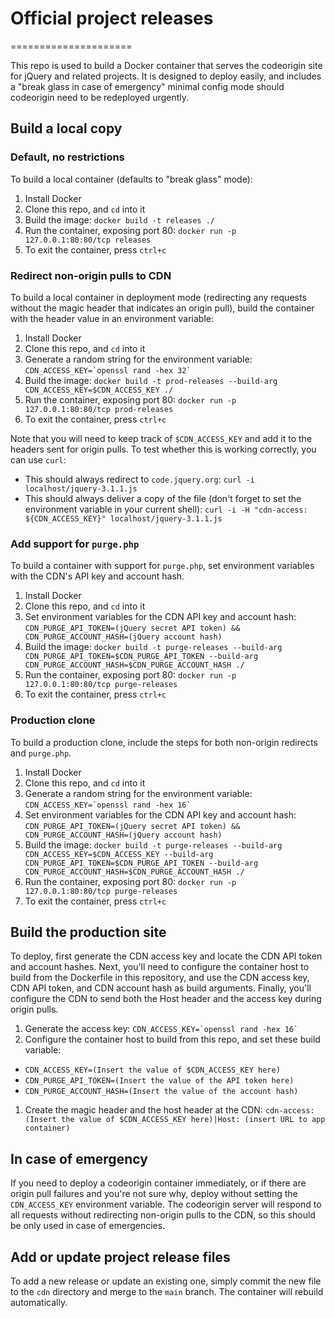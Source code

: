 # Official project releases
=====================

This repo is used to build a Docker container that serves the codeorigin site for jQuery and related projects. It is designed to deploy easily, and includes a "break glass in case of emergency" minimal config mode should codeorigin need to be redeployed urgently.

## Build a local copy

### Default, no restrictions

To build a local container (defaults to "break glass" mode):

1. Install Docker
1. Clone this repo, and `cd` into it
1. Build the image: `docker build -t releases ./`
1. Run the container, exposing port 80: `docker run -p 127.0.0.1:80:80/tcp releases`
1. To exit the container, press `ctrl+c`

### Redirect non-origin pulls to CDN

To build a local container in deployment mode (redirecting any requests without the magic header that indicates an origin pull), build the container with the header value in an environment variable:

1. Install Docker
1. Clone this repo, and `cd` into it
1. Generate a random string for the environment variable: ``CDN_ACCESS_KEY=`openssl rand -hex 32` ``
1. Build the image: `docker build -t prod-releases --build-arg CDN_ACCESS_KEY=$CDN_ACCESS_KEY ./`
1. Run the container, exposing port 80: `docker run -p 127.0.0.1:80:80/tcp prod-releases`
1. To exit the container, press `ctrl+c`

Note that you will need to keep track of `$CDN_ACCESS_KEY` and add it to the headers sent for origin pulls. To test whether this is working correctly, you can use `curl`:

* This should always redirect to `code.jquery.org`: `curl -i localhost/jquery-3.1.1.js`
* This should always deliver a copy of the file (don't forget to set the environment variable in your current shell): `curl -i -H "cdn-access: ${CDN_ACCESS_KEY}" localhost/jquery-3.1.1.js`

### Add support for `purge.php`

To build a container with support for `purge.php`, set environment variables with the CDN's API key and account hash.

1. Install Docker
1. Clone this repo, and `cd` into it
1. Set environment variables for the CDN API key and account hash: `CDN_PURGE_API_TOKEN=(jQuery secret API token) && CDN_PURGE_ACCOUNT_HASH=(jQuery account hash)`
1. Build the image: `docker build -t purge-releases --build-arg CDN_PURGE_API_TOKEN=$CDN_PURGE_API_TOKEN --build-arg CDN_PURGE_ACCOUNT_HASH=$CDN_PURGE_ACCOUNT_HASH ./`
1. Run the container, exposing port 80: `docker run -p 127.0.0.1:80:80/tcp purge-releases`
1. To exit the container, press `ctrl+c`

### Production clone

To build a production clone, include the steps for both non-origin redirects and `purge.php`.

1. Install Docker
1. Clone this repo, and `cd` into it
1. Generate a random string for the environment variable: ``CDN_ACCESS_KEY=`openssl rand -hex 16` ``
1. Set environment variables for the CDN API key and account hash: `CDN_PURGE_API_TOKEN=(jQuery secret API token) && CDN_PURGE_ACCOUNT_HASH=(jQuery account hash)`
1. Build the image: `docker build -t purge-releases --build-arg CDN_ACCESS_KEY=$CDN_ACCESS_KEY --build-arg CDN_PURGE_API_TOKEN=$CDN_PURGE_API_TOKEN --build-arg CDN_PURGE_ACCOUNT_HASH=$CDN_PURGE_ACCOUNT_HASH ./`
1. Run the container, exposing port 80: `docker run -p 127.0.0.1:80:80/tcp purge-releases`
1. To exit the container, press `ctrl+c`

## Build the production site

To deploy, first generate the CDN access key and locate the CDN API token and account hashes. Next, you'll need to configure the container host to build from the Dockerfile in this repository, and use the CDN access key, CDN API token, and CDN account hash as build arguments. Finally, you'll configure the CDN to send both the Host header and the access key during origin pulls.

1. Generate the access key: ``CDN_ACCESS_KEY=`openssl rand -hex 16` ``
1. Configure the container host to build from this repo, and set these build variable:
  * `CDN_ACCESS_KEY=(Insert the value of $CDN_ACCESS_KEY here)`
  * `CDN_PURGE_API_TOKEN=(Insert the value of the API token here)`
  * `CDN_PURGE_ACCOUNT_HASH=(Insert the value of the account hash)`
1. Create the magic header and the host header at the CDN: `cdn-access: (Insert the value of $CDN_ACCESS_KEY here)|Host: (insert URL to app container)`

## In case of emergency

If you need to deploy a codeorigin container immediately, or if there are origin pull failures and you're not sure why, deploy without setting the `CDN_ACCESS_KEY` environment variable. The codeorigin server will respond to all requests without redirecting non-origin pulls to the CDN, so this should be only used in case of emergencies.

## Add or update project release files

To add a new release or update an existing one, simply commit the new file to the `cdn` directory and merge to the `main` branch. The container will rebuild automatically.
